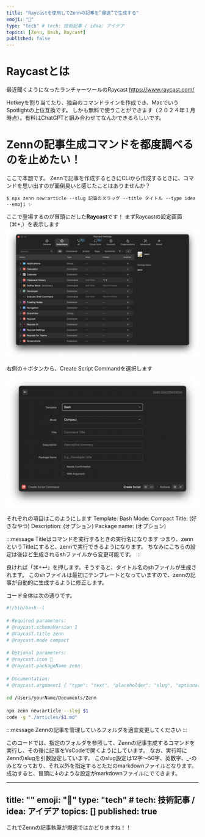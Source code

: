```yaml
---
title: "Raycastを使用してZennの記事を”爆速”で生成する"
emoji: "🌙"
type: "tech" # tech: 技術記事 / idea: アイデア
topics: [Zenn, Bash, Raycast]
published: false
---
```


# Raycastとは
最近聞くようになったランチャーツールのRaycast
https://www.raycast.com/

Hotkeyを割り当てたり、独自のコマンドラインを作成でき、MacでいうSpotlightの上位互換です。
しかも無料で使うことができます（２０２４年１月時点）。有料はChatGPTと組み合わせてなんかできるらしいです。

# Zennの記事生成コマンドを都度調べるのを止めたい！
ここで本題です。
Zennで記事を作成するときにCLIから作成するときに、コマンドを思い出すのが面倒臭いと感じたことはありませんか？
```
$ npx zenn new:article --slug 記事のスラッグ --title タイトル --type idea --emoji ✨
```

ここで登場するのが冒頭にだした**Raycast**です！
まずRaycastの設定画面（⌘+,）を表示します
![](/images/write-zenn-article-by-raycast/image.png)

右側の＋ボタンから、Create Script Commandを選択します

![](/images/write-zenn-article-by-raycast/image2.png)

それぞれの項目はこのようにします
Template: Bash
Mode: Compact
Title: (好きなやつ)
Description: (オプション)
Package name: (オプション)

:::message
Titleはコマンドを実行するときの実行名になります
つまり、zennというTitleにすると、zennで実行できるようになります。
ちなみにこちらの設定は後ほど生成されるshファイルから変更可能です。
:::

良ければ「⌘+↵」を押します。そうすると、タイトル名のshファイルが生成されます。
このshファイルは最初にテンプレートとなっていますので、zennの記事が自動的に生成するように修正します。

コード全体は次の通りです。

```bash
#!/bin/bash -l

# Required parameters:
# @raycast.schemaVersion 1
# @raycast.title zenn
# @raycast.mode compact

# Optional parameters:
# @raycast.icon 📝
# @raycast.packageName zenn

# Documentation:
# @raycast.argument1 { "type": "text", "placeholder": "slug", "optional": false}

cd /Users/yourName/Documents/Zenn

npx zenn new:article --slug $1
code -g "./articles/$1.md"
```

:::message
Zennの記事を管理しているフォルダを適宜変更してください
:::

このコードでは、指定のフォルダを参照して、Zennの記事生成するコマンドを実行し、その後に記事をVsCodeで開くようにしています。
なお、実行時にZennのslugを引数設定しています。
このslug設定は12字〜50字、英数字、_-のみとなっており、それ以外を指定するとただのmarkdownファイルとなります。
成功すると、冒頭に↓のような設定がmarkdownファイルにでてきます。

---
title: ""
emoji: "🦊"
type: "tech" # tech: 技術記事 / idea: アイデア
topics: []
published: true
---

これでZennの記事執筆が爆速ではかどりますね！！